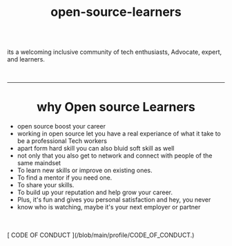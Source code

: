 
<h1 style="text-align: center;">open-source-learners </h1>
<br><br>
<p>
	its a welcoming inclusive community of tech enthusiasts, Advocate, expert, and learners.    
</p>
<br>
<hr>
<h1 style="text-align: center;" >why Open source Learners</h1>

<ul>
<li>open source boost your career</li>
<li>working in open source let you have a real experiance of what it take to be a professional Tech workers</li>
<li>apart form hard skill you can also bluid soft skill as well</li>
<li>not only that you also get to network and connect with people of the same maindset</li>
<li>To learn new skills or improve on existing ones.</li>
<li>To find a mentor if you need one.</li>
<li>To share your skills.</li>
<li>To build up your reputation and help grow your career.</li>
<li>Plus, it's fun and gives you personal satisfaction and hey, you never</li>
<li>know who is watching, maybe it's your next employer or partner </li>
</ul>	
<br>
<br>
[ CODE OF CONDUCT ](/blob/main/profile/CODE_OF_CONDUCT.)

